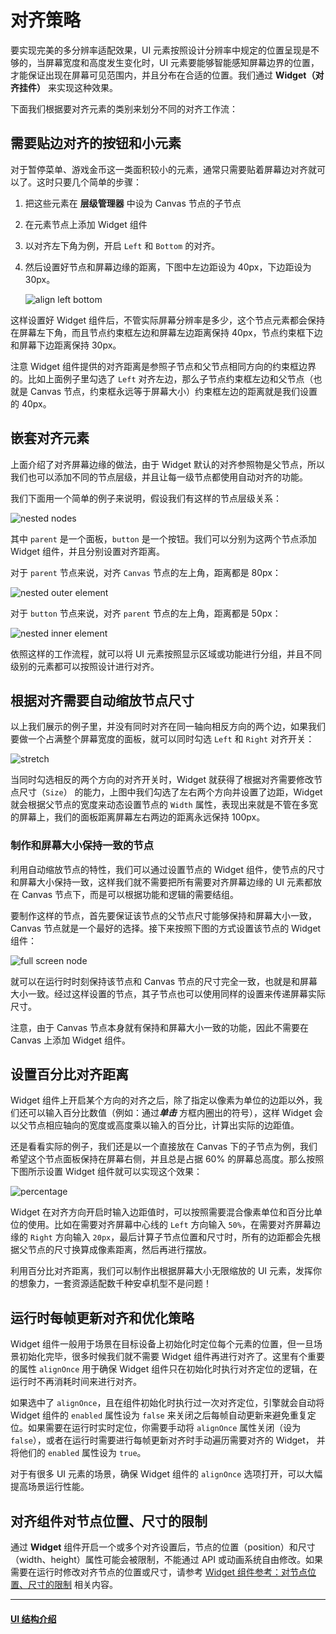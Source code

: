 # 对齐策略

要实现完美的多分辨率适配效果，UI 元素按照设计分辨率中规定的位置呈现是不够的，当屏幕宽度和高度发生变化时，UI 元素要能够智能感知屏幕边界的位置，才能保证出现在屏幕可见范围内，并且分布在合适的位置。我们通过 **Widget（对齐挂件）** 来实现这种效果。

下面我们根据要对齐元素的类别来划分不同的对齐工作流：

## 需要贴边对齐的按钮和小元素

对于暂停菜单、游戏金币这一类面积较小的元素，通常只需要贴着屏幕边对齐就可以了。这时只要几个简单的步骤：

1. 把这些元素在 **层级管理器** 中设为 Canvas 节点的子节点
2. 在元素节点上添加 Widget 组件
3. 以对齐左下角为例，开启 `Left` 和 `Bottom` 的对齐。
4. 然后设置好节点和屏幕边缘的距离，下图中左边距设为 40px，下边距设为 30px。

    ![align left bottom](widget-align/align-basic.png)

这样设置好 Widget 组件后，不管实际屏幕分辨率是多少，这个节点元素都会保持在屏幕左下角，而且节点约束框左边和屏幕左边距离保持 40px，节点约束框下边和屏幕下边距离保持 30px。

注意 Widget 组件提供的对齐距离是参照子节点和父节点相同方向的约束框边界的。比如上面例子里勾选了 `Left` 对齐左边，那么子节点约束框左边和父节点（也就是 Canvas 节点，约束框永远等于屏幕大小）约束框左边的距离就是我们设置的 40px。

## 嵌套对齐元素

上面介绍了对齐屏幕边缘的做法，由于 Widget 默认的对齐参照物是父节点，所以我们也可以添加不同的节点层级，并且让每一级节点都使用自动对齐的功能。

我们下面用一个简单的例子来说明，假设我们有这样的节点层级关系：

![nested nodes](widget-align/hierarchy.png)

其中 `parent` 是一个面板，`button` 是一个按钮。我们可以分别为这两个节点添加 Widget 组件，并且分别设置对齐距离。

对于 `parent` 节点来说，对齐 `Canvas` 节点的左上角，距离都是 80px：

![nested outer element](widget-align/nested-outer.png)

对于 `button` 节点来说，对齐 `parent` 节点的左上角，距离都是 50px：

![nested inner element](widget-align/nested-inner.png)

依照这样的工作流程，就可以将 UI 元素按照显示区域或功能进行分组，并且不同级别的元素都可以按照设计进行对齐。

## 根据对齐需要自动缩放节点尺寸

以上我们展示的例子里，并没有同时对齐在同一轴向相反方向的两个边，如果我们要做一个占满整个屏幕宽度的面板，就可以同时勾选 `Left` 和 `Right` 对齐开关：

![stretch](widget-align/stretch.png)

当同时勾选相反的两个方向的对齐开关时，Widget 就获得了根据对齐需要修改节点尺寸（`Size`） 的能力，上图中我们勾选了左右两个方向并设置了边距，Widget 就会根据父节点的宽度来动态设置节点的 `Width` 属性，表现出来就是不管在多宽的屏幕上，我们的面板距离屏幕左右两边的距离永远保持 100px。

### 制作和屏幕大小保持一致的节点

利用自动缩放节点的特性，我们可以通过设置节点的 Widget 组件，使节点的尺寸和屏幕大小保持一致，这样我们就不需要把所有需要对齐屏幕边缘的 UI 元素都放在 Canvas 节点下，而是可以根据功能和逻辑的需要结组。

要制作这样的节点，首先要保证该节点的父节点尺寸能够保持和屏幕大小一致，Canvas 节点就是一个最好的选择。接下来按照下图的方式设置该节点的 Widget 组件：

![full screen node](widget-align/full-screen.png)

就可以在运行时时刻保持该节点和 Canvas 节点的尺寸完全一致，也就是和屏幕大小一致。经过这样设置的节点，其子节点也可以使用同样的设置来传递屏幕实际尺寸。

注意，由于 Canvas 节点本身就有保持和屏幕大小一致的功能，因此不需要在 Canvas 上添加 Widget 组件。

## 设置百分比对齐距离

Widget 组件上开启某个方向的对齐之后，除了指定以像素为单位的边距以外，我们还可以输入百分比数值（例如：通过***单击*** 方框内圈出的符号），这样 Widget 会以父节点相应轴向的宽度或高度乘以输入的百分比，计算出实际的边距值。

还是看看实际的例子，我们还是以一个直接放在 Canvas 下的子节点为例，我们希望这个节点面板保持在屏幕右侧，并且总是占据 60% 的屏幕总高度。那么按照下图所示设置 Widget 组件就可以实现这个效果：

![percentage](widget-align/percentage.png)

Widget 在对齐方向开启时输入边距值时，可以按照需要混合像素单位和百分比单位的使用。比如在需要对齐屏幕中心线的 `Left` 方向输入 `50%`，在需要对齐屏幕边缘的 `Right` 方向输入 `20px`，最后计算子节点位置和尺寸时，所有的边距都会先根据父节点的尺寸换算成像素距离，然后再进行摆放。

利用百分比对齐距离，我们可以制作出根据屏幕大小无限缩放的 UI 元素，发挥你的想象力，一套资源适配数千种安卓机型不是问题！

## 运行时每帧更新对齐和优化策略

Widget 组件一般用于场景在目标设备上初始化时定位每个元素的位置，但一旦场景初始化完毕，很多时候我们就不需要 Widget 组件再进行对齐了。这里有个重要的属性 `alignOnce` 用于确保 Widget 组件只在初始化时执行对齐定位的逻辑，在运行时不再消耗时间来进行对齐。

如果选中了 `alignOnce`，且在组件初始化时执行过一次对齐定位，引擎就会自动将 Widget 组件的 `enabled` 属性设为 `false` 来关闭之后每帧自动更新来避免重复定位。如果需要在运行时实时定位，你需要手动将 `alignOnce` 属性关闭（设为 `false`），或者在运行时需要进行每帧更新对齐时手动遍历需要对齐的 Widget， 并将他们的 `enabled` 属性设为 `true`。

对于有很多 UI 元素的场景，确保 Widget 组件的 `alignOnce` 选项打开，可以大幅提高场景运行性能。

## 对齐组件对节点位置、尺寸的限制

通过 **Widget** 组件开启一个或多个对齐设置后，节点的位置（position）和尺寸（width、height）属性可能会被限制，不能通过 API 或动画系统自由修改。如果需要在运行时修改对齐节点的位置或尺寸，请参考 [Widget 组件参考：对节点位置、尺寸的限制](../editor/widget.md#%E5%AF%B9%E8%8A%82%E7%82%B9%E4%BD%8D%E7%BD%AE%E3%80%81%E5%B0%BA%E5%AF%B8%E7%9A%84%E9%99%90%E5%88%B6) 相关内容。

---

#### [UI 结构介绍](index.md)

